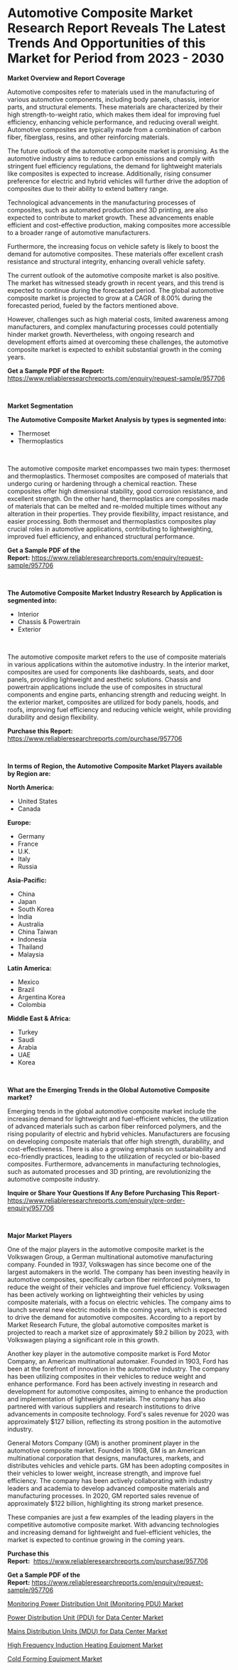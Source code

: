<p><h1>Automotive Composite Market Research Report Reveals The Latest Trends And Opportunities of this Market for Period from 2023 - 2030</h1></p><p><strong>Market Overview and Report Coverage</strong></p>
<p><p>Automotive composites refer to materials used in the manufacturing of various automotive components, including body panels, chassis, interior parts, and structural elements. These materials are characterized by their high strength-to-weight ratio, which makes them ideal for improving fuel efficiency, enhancing vehicle performance, and reducing overall weight. Automotive composites are typically made from a combination of carbon fiber, fiberglass, resins, and other reinforcing materials.</p><p>The future outlook of the automotive composite market is promising. As the automotive industry aims to reduce carbon emissions and comply with stringent fuel efficiency regulations, the demand for lightweight materials like composites is expected to increase. Additionally, rising consumer preference for electric and hybrid vehicles will further drive the adoption of composites due to their ability to extend battery range.</p><p>Technological advancements in the manufacturing processes of composites, such as automated production and 3D printing, are also expected to contribute to market growth. These advancements enable efficient and cost-effective production, making composites more accessible to a broader range of automotive manufacturers.</p><p>Furthermore, the increasing focus on vehicle safety is likely to boost the demand for automotive composites. These materials offer excellent crash resistance and structural integrity, enhancing overall vehicle safety.</p><p>The current outlook of the automotive composite market is also positive. The market has witnessed steady growth in recent years, and this trend is expected to continue during the forecasted period. The global automotive composite market is projected to grow at a CAGR of 8.00% during the forecasted period, fueled by the factors mentioned above.</p><p>However, challenges such as high material costs, limited awareness among manufacturers, and complex manufacturing processes could potentially hinder market growth. Nevertheless, with ongoing research and development efforts aimed at overcoming these challenges, the automotive composite market is expected to exhibit substantial growth in the coming years.</p></p>
<p><strong>Get a Sample PDF of the Report:</strong> <a href="https://www.reliableresearchreports.com/enquiry/request-sample/957706">https://www.reliableresearchreports.com/enquiry/request-sample/957706</a></p>
<p>&nbsp;</p>
<p><strong>Market Segmentation</strong></p>
<p><strong>The Automotive Composite Market Analysis by types is segmented into:</strong></p>
<p><ul><li>Thermoset</li><li>Thermoplastics</li></ul></p>
<p>&nbsp;</p>
<p><p>The automotive composite market encompasses two main types: thermoset and thermoplastics. Thermoset composites are composed of materials that undergo curing or hardening through a chemical reaction. These composites offer high dimensional stability, good corrosion resistance, and excellent strength. On the other hand, thermoplastics are composites made of materials that can be melted and re-molded multiple times without any alteration in their properties. They provide flexibility, impact resistance, and easier processing. Both thermoset and thermoplastics composites play crucial roles in automotive applications, contributing to lightweighting, improved fuel efficiency, and enhanced structural performance.</p></p>
<p><strong>Get a Sample PDF of the Report:</strong>&nbsp;<a href="https://www.reliableresearchreports.com/enquiry/request-sample/957706">https://www.reliableresearchreports.com/enquiry/request-sample/957706</a></p>
<p>&nbsp;</p>
<p><strong>The Automotive Composite Market Industry Research by Application is segmented into:</strong></p>
<p><ul><li>Interior</li><li>Chassis & Powertrain</li><li>Exterior</li></ul></p>
<p>&nbsp;</p>
<p><p>The automotive composite market refers to the use of composite materials in various applications within the automotive industry. In the interior market, composites are used for components like dashboards, seats, and door panels, providing lightweight and aesthetic solutions. Chassis and powertrain applications include the use of composites in structural components and engine parts, enhancing strength and reducing weight. In the exterior market, composites are utilized for body panels, hoods, and roofs, improving fuel efficiency and reducing vehicle weight, while providing durability and design flexibility.</p></p>
<p><strong>Purchase this Report:</strong>&nbsp; <a href="https://www.reliableresearchreports.com/purchase/957706">https://www.reliableresearchreports.com/purchase/957706</a></p>
<p>&nbsp;</p>
<p><strong>In terms of Region, the Automotive Composite Market Players available by Region are:</strong></p>
<p>
    <p> <strong> North America: </strong>
        <ul>
            <li>United States</li>
            <li>Canada</li>
        </ul>
        </p> 
    <p> <strong> Europe: </strong>
        <ul>
            <li>Germany</li>
            <li>France</li>
            <li>U.K.</li>
            <li>Italy</li>
            <li>Russia</li>
        </ul>
        </p> 
    <p> <strong> Asia-Pacific: </strong>
        <ul>
            <li>China</li>
            <li>Japan</li>
            <li>South Korea</li>
            <li>India</li>
            <li>Australia</li>
            <li>China Taiwan</li>
            <li>Indonesia</li>
            <li>Thailand</li>
            <li>Malaysia</li>
        </ul>
        </p> 
    <p> <strong> Latin America: </strong>
        <ul>
            <li>Mexico</li>
            <li>Brazil</li>
            <li>Argentina Korea</li>
            <li>Colombia</li>
        </ul>
        </p> 
    <p> <strong> Middle East & Africa: </strong>
        <ul>
            <li>Turkey</li>
            <li>Saudi</li>
            <li>Arabia</li>
            <li>UAE</li>
            <li>Korea</li>
        </ul>
    </p>
    </p>
<p>&nbsp;</p>
<p><strong>What are the Emerging Trends in the Global Automotive Composite market?</strong></p>
<p><p>Emerging trends in the global automotive composite market include the increasing demand for lightweight and fuel-efficient vehicles, the utilization of advanced materials such as carbon fiber reinforced polymers, and the rising popularity of electric and hybrid vehicles. Manufacturers are focusing on developing composite materials that offer high strength, durability, and cost-effectiveness. There is also a growing emphasis on sustainability and eco-friendly practices, leading to the utilization of recycled or bio-based composites. Furthermore, advancements in manufacturing technologies, such as automated processes and 3D printing, are revolutionizing the automotive composite industry.</p></p>
<p><strong>Inquire or Share Your Questions If Any Before Purchasing This Report</strong>- <a href="https://www.reliableresearchreports.com/enquiry/pre-order-enquiry/957706">https://www.reliableresearchreports.com/enquiry/pre-order-enquiry/957706</a></p>
<p>&nbsp;</p>
<p><strong>Major Market Players</strong></p>
<p><p>One of the major players in the automotive composite market is the Volkswagen Group, a German multinational automotive manufacturing company. Founded in 1937, Volkswagen has since become one of the largest automakers in the world. The company has been investing heavily in automotive composites, specifically carbon fiber reinforced polymers, to reduce the weight of their vehicles and improve fuel efficiency. Volkswagen has been actively working on lightweighting their vehicles by using composite materials, with a focus on electric vehicles. The company aims to launch several new electric models in the coming years, which is expected to drive the demand for automotive composites. According to a report by Market Research Future, the global automotive composites market is projected to reach a market size of approximately $9.2 billion by 2023, with Volkswagen playing a significant role in this growth.</p><p>Another key player in the automotive composite market is Ford Motor Company, an American multinational automaker. Founded in 1903, Ford has been at the forefront of innovation in the automotive industry. The company has been utilizing composites in their vehicles to reduce weight and enhance performance. Ford has been actively investing in research and development for automotive composites, aiming to enhance the production and implementation of lightweight materials. The company has also partnered with various suppliers and research institutions to drive advancements in composite technology. Ford's sales revenue for 2020 was approximately $127 billion, reflecting its strong position in the automotive industry.</p><p>General Motors Company (GM) is another prominent player in the automotive composite market. Founded in 1908, GM is an American multinational corporation that designs, manufactures, markets, and distributes vehicles and vehicle parts. GM has been adopting composites in their vehicles to lower weight, increase strength, and improve fuel efficiency. The company has been actively collaborating with industry leaders and academia to develop advanced composite materials and manufacturing processes. In 2020, GM reported sales revenue of approximately $122 billion, highlighting its strong market presence.</p><p>These companies are just a few examples of the leading players in the competitive automotive composite market. With advancing technologies and increasing demand for lightweight and fuel-efficient vehicles, the market is expected to continue growing in the coming years.</p></p>
<p><strong>Purchase this Report:</strong>&nbsp;&nbsp;<a href="https://www.reliableresearchreports.com/purchase/957706">https://www.reliableresearchreports.com/purchase/957706</a></p>
<p></p>
<p><strong>Get a Sample PDF of the Report:</strong>&nbsp;<a href="https://www.reliableresearchreports.com/enquiry/request-sample/957706">https://www.reliableresearchreports.com/enquiry/request-sample/957706</a></p>
<p><p><a href="https://www.linkedin.com/pulse/decoding-monitoring-power-distribution-unit-pdu-market-antaf/">Monitoring Power Distribution Unit (Monitoring PDU) Market</a></p><p><a href="https://www.linkedin.com/pulse/power-distribution-unit-pdu-data-center-market-research-grnjf/">Power Distribution Unit (PDU) for Data Center Market</a></p><p><a href="https://www.linkedin.com/pulse/mains-distribution-units-mdu-data-center-market-insights-2aobf/">Mains Distribution Units (MDU) for Data Center Market</a></p><p><a href="https://medium.com/@pair.holy.proof/high-frequency-induction-heating-equipment-market-competitive-analysis-market-trends-and-forecast-7d040cb33869">High Frequency Induction Heating Equipment Market</a></p><p><a href="https://medium.com/@lap.snake.again/cold-forming-equipment-market-analysis-and-sze-forecasted-for-period-from-2023-to-2030-143e77705ce0">Cold Forming Equipment Market</a></p></p>